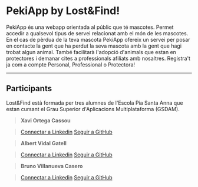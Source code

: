 **PekiApp** by Lost&Find!
===================


PekiApp és una webapp orientada al públic que té mascotes. Permet accedir a qualsevol tipus de servei relacionat amb el món de les mascotes. 
En el cas de pèrdua de la teva mascota PekiApp ofereix un servei per posar en contacte la gent que ha perdut la seva mascota amb la gent que hagi trobat algun animal. També facilitarà l'adopció d'animals que estan en protectores i demanar cites a professionals afiliats amb nosaltres. Registra't ja com a compte Personal, Professional o Protectora!

----------


Participants
-------------

Lost&Find està formada per tres alumnes de l'Escola Pia Santa Anna que estan cursant el Grau Superior d'Aplicacions Multiplataforma (GSDAM).

> **Xavi Ortega Cassou**

> <a href="https://linkedin.com/in/xavi-ortega-cassou-6a5665119">Connectar a Linkedin</a>
> <a href="https://github.com/xavi-ortega">Seguir a GitHub</a>

> **Albert Vidal Gatell**

> <a href="https://linkedin.com/in/albert-vidal-gatell-1719bb108">Connectar a Linkedin</a>
> <a href="https://github.com/avg199">Seguir a GitHub</a>

> **Bruno Villanueva Casero**

> <a href="https://linkedin.com/in/bruno-villanueva-casero-5959aa63">Connectar a Linkedin</a>
> <a href="https://github.com/bruno51194">Seguir a GitHub</a>

